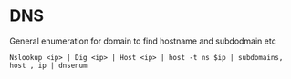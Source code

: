 # DNS

General enumeration for domain to find hostname and subdodmain etc

    Nslookup <ip> | Dig <ip> | Host <ip> | host -t ns $ip | subdomains, host , ip | dnsenum

